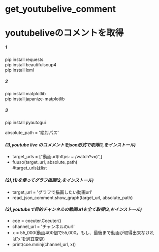 # get_youtubelive_comment
# youtubeliveのコメントを取得  

##### 1  
pip install requests  
pip install beautifulsoup4  
pip install lxml  
  
##### 2  
pip install matplotlib  
pip install japanize-matplotlib  
  
##### 3  
pip install pyautogui  
  
absolute_path = '絶対パス'  

#### *(1),youtube live のコメメントをjson形式で取得(1,をインストール)*  
- target_urls = ["動画url(https: ~ /watch?v=)",]    
- fuuso(target_url, absolute_path)   
#target_urlsはlist  
  
#### *(2),(1)を使ってグラフ描画(2,をインストール)*  
- target_url = 'グラフで描画したい動画url'  
- read_json_comment.show_graph(target_url, absolute_path)  
  
#### *(3),youtubeで目的チャンネルの動画urlを全て取得(3,をインストール)*  
- coe = coeuter.Coeuter()  
- channel_url = 'チャンネルのurl'  
- x = 55_000(動画400個で55,000。もし、最後まで動画が取得出来なければ'x'を適宜変更)  
- print(coe.mninj(channel_url, x))  
